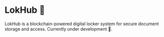 # LokHub 🔐

LokHub is a blockchain-powered digital locker system for secure document storage and access. Currently under development 🚧.
